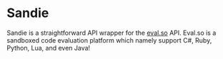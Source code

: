 # Sandie
Sandie is a straightforward API wrapper for the [eval.so](http://eval.so/) API. Eval.so is a sandboxed code evaluation platform which namely support C#, Ruby, Python, Lua, and even Java!
